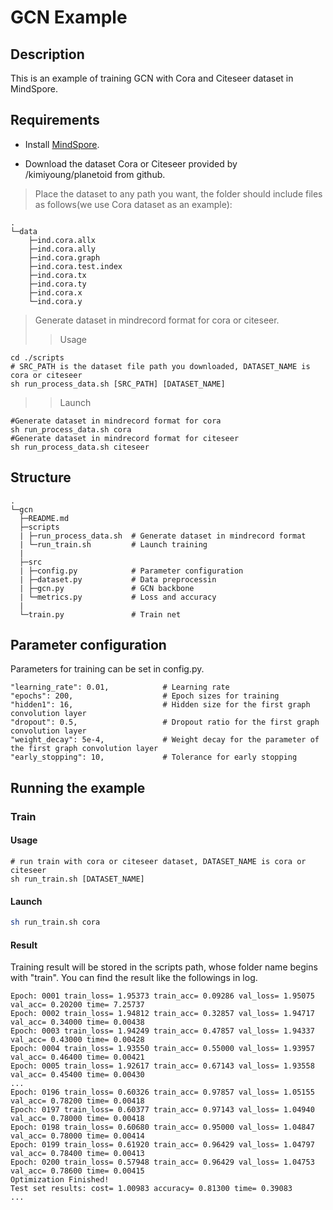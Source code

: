 # GCN Example
 
## Description
 
This is an example of training GCN with Cora and Citeseer dataset in MindSpore.

## Requirements

- Install [MindSpore](https://www.mindspore.cn/install/en).

- Download the dataset Cora or Citeseer provided by /kimiyoung/planetoid from github.
 
> Place the dataset to any path you want, the folder should include files as follows(we use Cora dataset as an example):
 
```
.
└─data
    ├─ind.cora.allx
    ├─ind.cora.ally
    ├─ind.cora.graph
    ├─ind.cora.test.index
    ├─ind.cora.tx
    ├─ind.cora.ty
    ├─ind.cora.x
    └─ind.cora.y
```

> Generate dataset in mindrecord format for cora or citeseer.
>> Usage
```buildoutcfg
cd ./scripts
# SRC_PATH is the dataset file path you downloaded, DATASET_NAME is cora or citeseer
sh run_process_data.sh [SRC_PATH] [DATASET_NAME]
```

>> Launch
```
#Generate dataset in mindrecord format for cora
sh run_process_data.sh cora
#Generate dataset in mindrecord format for citeseer
sh run_process_data.sh citeseer
```

## Structure
 
```shell
.
└─gcn      
  ├─README.md
  ├─scripts 
  | ├─run_process_data.sh  # Generate dataset in mindrecord format
  | └─run_train.sh         # Launch training   
  |
  ├─src
  | ├─config.py            # Parameter configuration
  | ├─dataset.py           # Data preprocessin
  | ├─gcn.py               # GCN backbone
  | └─metrics.py           # Loss and accuracy
  |
  └─train.py               # Train net
```
 
## Parameter configuration
 
Parameters for training can be set in config.py.
 
```
"learning_rate": 0.01,            # Learning rate
"epochs": 200,                    # Epoch sizes for training
"hidden1": 16,                    # Hidden size for the first graph convolution layer
"dropout": 0.5,                   # Dropout ratio for the first graph convolution layer
"weight_decay": 5e-4,             # Weight decay for the parameter of the first graph convolution layer
"early_stopping": 10,             # Tolerance for early stopping
```

## Running the example

### Train
 
#### Usage

```
# run train with cora or citeseer dataset, DATASET_NAME is cora or citeseer
sh run_train.sh [DATASET_NAME]
```
 
#### Launch
 
```bash
sh run_train.sh cora
```
 
#### Result
 
Training result will be stored in the scripts path, whose folder name begins with "train". You can find the result like the followings in log.

 
```
Epoch: 0001 train_loss= 1.95373 train_acc= 0.09286 val_loss= 1.95075 val_acc= 0.20200 time= 7.25737
Epoch: 0002 train_loss= 1.94812 train_acc= 0.32857 val_loss= 1.94717 val_acc= 0.34000 time= 0.00438
Epoch: 0003 train_loss= 1.94249 train_acc= 0.47857 val_loss= 1.94337 val_acc= 0.43000 time= 0.00428
Epoch: 0004 train_loss= 1.93550 train_acc= 0.55000 val_loss= 1.93957 val_acc= 0.46400 time= 0.00421
Epoch: 0005 train_loss= 1.92617 train_acc= 0.67143 val_loss= 1.93558 val_acc= 0.45400 time= 0.00430
...
Epoch: 0196 train_loss= 0.60326 train_acc= 0.97857 val_loss= 1.05155 val_acc= 0.78200 time= 0.00418
Epoch: 0197 train_loss= 0.60377 train_acc= 0.97143 val_loss= 1.04940 val_acc= 0.78000 time= 0.00418
Epoch: 0198 train_loss= 0.60680 train_acc= 0.95000 val_loss= 1.04847 val_acc= 0.78000 time= 0.00414
Epoch: 0199 train_loss= 0.61920 train_acc= 0.96429 val_loss= 1.04797 val_acc= 0.78400 time= 0.00413
Epoch: 0200 train_loss= 0.57948 train_acc= 0.96429 val_loss= 1.04753 val_acc= 0.78600 time= 0.00415
Optimization Finished!
Test set results: cost= 1.00983 accuracy= 0.81300 time= 0.39083
...
```
